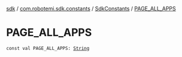 [sdk](../../index.md) / [com.robotemi.sdk.constants](../index.md) / [SdkConstants](index.md) / [PAGE_ALL_APPS](./-p-a-g-e_-a-l-l_-a-p-p-s.md)

# PAGE_ALL_APPS

`const val PAGE_ALL_APPS: `[`String`](https://kotlinlang.org/api/latest/jvm/stdlib/kotlin/-string/index.html)